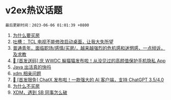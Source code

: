 # v2ex热议话题

`最后更新时间：2023-06-06 01:01:39 +0800`

1. [为什么要买房](https://www.v2ex.com/t/945852)
1. [吐槽： TCL 电视不能修改启动桌面，让我大失所望](https://www.v2ex.com/t/945781)
1. [普通青年，面临职场/感情/买房/，越来越强烈的危机感和迷惘感，一点倾诉，及求教](https://www.v2ex.com/t/945791)
1. [🎁 [首发送码] 庆 WWDC 躲猫猫发布啦！从没见过的高颜值保护手机隐私 App](https://www.v2ex.com/t/946018)
1. [Java 出活真的快吗](https://www.v2ex.com/t/945809)
1. [xdm 相亲问题](https://www.v2ex.com/t/945963)
1. [🎁 [首发限免] ChatX 发布啦！一款强大的 AI 客户端，支持 ChatGPT 3.5/4.0](https://www.v2ex.com/t/945877)
1. [为什么不买房](https://www.v2ex.com/t/945953)
1. [XDM，遇到 SB 同事怎么破](https://www.v2ex.com/t/945806)

